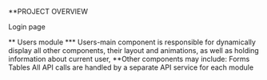 **PROJECT OVERVIEW

Login page

** Users module
    *** Users-main component is responsible for dynamically display all other components, their layout and animations, as well as holding information about current user, 
    **Other components may include: 
        Forms 
        Tables
    All API calls are handled by a separate API service for each module